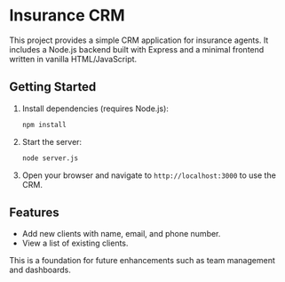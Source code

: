 # Insurance CRM

This project provides a simple CRM application for insurance agents. It includes a Node.js backend built with Express and a minimal frontend written in vanilla HTML/JavaScript.

## Getting Started

1. Install dependencies (requires Node.js):
   ```bash
   npm install
   ```

2. Start the server:
   ```bash
   node server.js
   ```

3. Open your browser and navigate to `http://localhost:3000` to use the CRM.

## Features

- Add new clients with name, email, and phone number.
- View a list of existing clients.

This is a foundation for future enhancements such as team management and dashboards.
